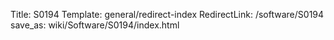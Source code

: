 Title: S0194
Template: general/redirect-index
RedirectLink: /software/S0194
save_as: wiki/Software/S0194/index.html
